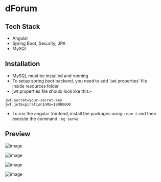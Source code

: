 # dForum

## Tech Stack
- Angular
- Spring Boot, Security, JPA
- MySQL

## Installation
- MySQL must be installed and running
- To setup spring boot backend, you need to add 'jwt.properties' file inside resources folder
- jwt.properties file should look like this:-
```
jwt.secret=your-secret-key
jwt.jwtExpirationInMs=18000000
```
- To run the angular frontend, install the packages using : `npm i` and then execute the command : `ng serve`

## Preview

![image](https://github.com/abhishek7997/dforum/assets/68701271/7f1dd459-7999-473f-a09e-322fdacbd43a)

![image](https://github.com/abhishek7997/dforum/assets/68701271/48675a3e-9348-4cf3-ab84-35861033c263)

![image](https://github.com/abhishek7997/dforum/assets/68701271/43e97ac3-b15b-4fc4-8ebc-f6e19acda36e)

![image](https://github.com/abhishek7997/dforum/assets/68701271/ba84f2a1-bc76-46ea-9912-654123fe8228)
